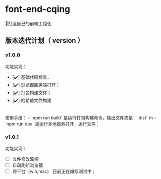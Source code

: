 # font-end-cqing

🚀打造自己的前端工程化

## 版本迭代计划（ version ）
### v1.0.0
功能实现：
- [✔️] 基础代码检查，
- [✔️]  浏览器服务端打开；
- [✔️]  打包构建文件；
- [✔️]  哈希值文件构建
<br>
使用手册：
- `npm run build` 是运行打包构建命令，输出文件夹是：`dist` \n
- `npm run dev` 是运行本地服务打开，运行文件；


### v1.0.1
功能实现：
- [ ] 文件修改监控
- [ ] 自动刷新浏览器
- [ ] 跨平台（win,mac）
目前正在编写测试中；
